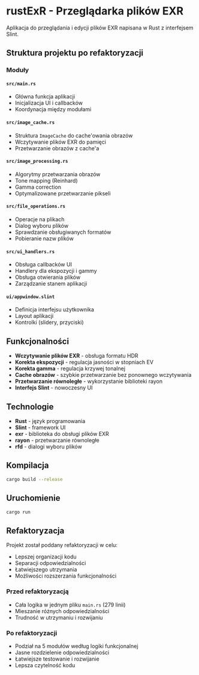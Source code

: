 # rustExR - Przeglądarka plików EXR

Aplikacja do przeglądania i edycji plików EXR napisana w Rust z interfejsem Slint.

## Struktura projektu po refaktoryzacji

### Moduły

#### `src/main.rs`
- Główna funkcja aplikacji
- Inicjalizacja UI i callbacków
- Koordynacja między modułami

#### `src/image_cache.rs`
- Struktura `ImageCache` do cache'owania obrazów
- Wczytywanie plików EXR do pamięci
- Przetwarzanie obrazów z cache'a

#### `src/image_processing.rs`
- Algorytmy przetwarzania obrazów
- Tone mapping (Reinhard)
- Gamma correction
- Optymalizowane przetwarzanie pikseli

#### `src/file_operations.rs`
- Operacje na plikach
- Dialog wyboru plików
- Sprawdzanie obsługiwanych formatów
- Pobieranie nazw plików

#### `src/ui_handlers.rs`
- Obsługa callbacków UI
- Handlery dla ekspozycji i gammy
- Obsługa otwierania plików
- Zarządzanie stanem aplikacji

#### `ui/appwindow.slint`
- Definicja interfejsu użytkownika
- Layout aplikacji
- Kontrolki (slidery, przyciski)

## Funkcjonalności

- **Wczytywanie plików EXR** - obsługa formatu HDR
- **Korekta ekspozycji** - regulacja jasności w stopniach EV
- **Korekta gamma** - regulacja krzywej tonalnej
- **Cache obrazów** - szybkie przetwarzanie bez ponownego wczytywania
- **Przetwarzanie równoległe** - wykorzystanie biblioteki rayon
- **Interfejs Slint** - nowoczesny UI

## Technologie

- **Rust** - język programowania
- **Slint** - framework UI
- **exr** - biblioteka do obsługi plików EXR
- **rayon** - przetwarzanie równoległe
- **rfd** - dialogi wyboru plików

## Kompilacja

```bash
cargo build --release
```

## Uruchomienie

```bash
cargo run
```

## Refaktoryzacja

Projekt został poddany refaktoryzacji w celu:
- Lepszej organizacji kodu
- Separacji odpowiedzialności
- Łatwiejszego utrzymania
- Możliwości rozszerzania funkcjonalności

### Przed refaktoryzacją
- Cała logika w jednym pliku `main.rs` (279 linii)
- Mieszanie różnych odpowiedzialności
- Trudność w utrzymaniu i rozwijaniu

### Po refaktoryzacji
- Podział na 5 modułów według logiki funkcjonalnej
- Jasne rozdzielenie odpowiedzialności
- Łatwiejsze testowanie i rozwijanie
- Lepsza czytelność kodu
